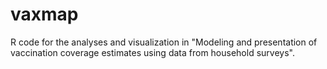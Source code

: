 # vaxmap
R code for the analyses and visualization in "Modeling and presentation of vaccination coverage estimates using data from household surveys".
